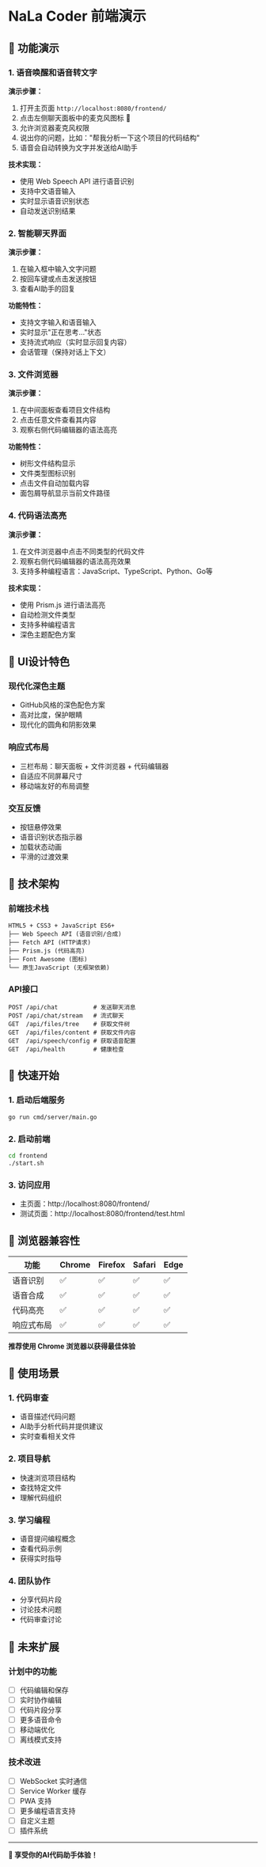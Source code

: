 # NaLa Coder 前端演示

## 🎯 功能演示

### 1. 语音唤醒和语音转文字

**演示步骤：**
1. 打开主页面 `http://localhost:8080/frontend/`
2. 点击左侧聊天面板中的麦克风图标 🎤
3. 允许浏览器麦克风权限
4. 说出你的问题，比如："帮我分析一下这个项目的代码结构"
5. 语音会自动转换为文字并发送给AI助手

**技术实现：**
- 使用 Web Speech API 进行语音识别
- 支持中文语音输入
- 实时显示语音识别状态
- 自动发送识别结果

### 2. 智能聊天界面

**演示步骤：**
1. 在输入框中输入文字问题
2. 按回车键或点击发送按钮
3. 查看AI助手的回复

**功能特性：**
- 支持文字输入和语音输入
- 实时显示"正在思考..."状态
- 支持流式响应（实时显示回复内容）
- 会话管理（保持对话上下文）

### 3. 文件浏览器

**演示步骤：**
1. 在中间面板查看项目文件结构
2. 点击任意文件查看其内容
3. 观察右侧代码编辑器的语法高亮

**功能特性：**
- 树形文件结构显示
- 文件类型图标识别
- 点击文件自动加载内容
- 面包屑导航显示当前文件路径

### 4. 代码语法高亮

**演示步骤：**
1. 在文件浏览器中点击不同类型的代码文件
2. 观察右侧代码编辑器的语法高亮效果
3. 支持多种编程语言：JavaScript、TypeScript、Python、Go等

**技术实现：**
- 使用 Prism.js 进行语法高亮
- 自动检测文件类型
- 支持多种编程语言
- 深色主题配色方案

## 🎨 UI设计特色

### 现代化深色主题
- GitHub风格的深色配色方案
- 高对比度，保护眼睛
- 现代化的圆角和阴影效果

### 响应式布局
- 三栏布局：聊天面板 + 文件浏览器 + 代码编辑器
- 自适应不同屏幕尺寸
- 移动端友好的布局调整

### 交互反馈
- 按钮悬停效果
- 语音识别状态指示器
- 加载状态动画
- 平滑的过渡效果

## 🔧 技术架构

### 前端技术栈
```
HTML5 + CSS3 + JavaScript ES6+
├── Web Speech API (语音识别/合成)
├── Fetch API (HTTP请求)
├── Prism.js (代码高亮)
├── Font Awesome (图标)
└── 原生JavaScript (无框架依赖)
```

### API接口
```
POST /api/chat          # 发送聊天消息
POST /api/chat/stream   # 流式聊天
GET  /api/files/tree    # 获取文件树
GET  /api/files/content # 获取文件内容
GET  /api/speech/config # 获取语音配置
GET  /api/health        # 健康检查
```

## 🚀 快速开始

### 1. 启动后端服务
```bash
go run cmd/server/main.go
```

### 2. 启动前端
```bash
cd frontend
./start.sh
```

### 3. 访问应用
- 主页面：http://localhost:8080/frontend/
- 测试页面：http://localhost:8080/frontend/test.html

## 📱 浏览器兼容性

| 功能 | Chrome | Firefox | Safari | Edge |
|------|--------|---------|--------|------|
| 语音识别 | ✅ | ✅ | ✅ | ✅ |
| 语音合成 | ✅ | ✅ | ✅ | ✅ |
| 代码高亮 | ✅ | ✅ | ✅ | ✅ |
| 响应式布局 | ✅ | ✅ | ✅ | ✅ |

**推荐使用 Chrome 浏览器以获得最佳体验**

## 🎯 使用场景

### 1. 代码审查
- 语音描述代码问题
- AI助手分析代码并提供建议
- 实时查看相关文件

### 2. 项目导航
- 快速浏览项目结构
- 查找特定文件
- 理解代码组织

### 3. 学习编程
- 语音提问编程概念
- 查看代码示例
- 获得实时指导

### 4. 团队协作
- 分享代码片段
- 讨论技术问题
- 代码审查讨论

## 🔮 未来扩展

### 计划中的功能
- [ ] 代码编辑和保存
- [ ] 实时协作编辑
- [ ] 代码片段分享
- [ ] 更多语音命令
- [ ] 移动端优化
- [ ] 离线模式支持

### 技术改进
- [ ] WebSocket 实时通信
- [ ] Service Worker 缓存
- [ ] PWA 支持
- [ ] 更多编程语言支持
- [ ] 自定义主题
- [ ] 插件系统

---

**🎉 享受你的AI代码助手体验！** 
